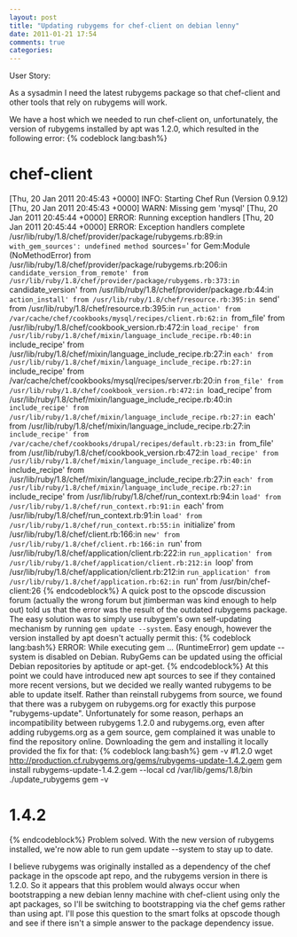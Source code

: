 ```yaml
---
layout: post
title: "Updating rubygems for chef-client on debian lenny"
date: 2011-01-21 17:54
comments: true
categories: 
---
```


User Story:


As a sysadmin
I need the latest rubygems package
so that chef-client and other tools that rely on rubygems will work.

We have a host which we needed to run chef-client on, unfortunately, the version of rubygems installed by apt was 1.2.0, which resulted in the following error:
{% codeblock lang:bash%}
# chef-client
[Thu, 20 Jan 2011 20:45:43 +0000] INFO: Starting Chef Run (Version 0.9.12)
[Thu, 20 Jan 2011 20:45:43 +0000] WARN: Missing gem 'mysql'
[Thu, 20 Jan 2011 20:45:44 +0000] ERROR: Running exception handlers
[Thu, 20 Jan 2011 20:45:44 +0000] ERROR: Exception handlers complete
/usr/lib/ruby/1.8/chef/provider/package/rubygems.rb:89:in `with_gem_sources': undefined method `sources=' for Gem:Module (NoMethodError)
from /usr/lib/ruby/1.8/chef/provider/package/rubygems.rb:206:in `candidate_version_from_remote'
from /usr/lib/ruby/1.8/chef/provider/package/rubygems.rb:373:in `candidate_version'
from /usr/lib/ruby/1.8/chef/provider/package.rb:44:in `action_install'
from /usr/lib/ruby/1.8/chef/resource.rb:395:in `send'
from /usr/lib/ruby/1.8/chef/resource.rb:395:in `run_action'
from /var/cache/chef/cookbooks/mysql/recipes/client.rb:62:in `from_file'
from /usr/lib/ruby/1.8/chef/cookbook_version.rb:472:in `load_recipe'
from /usr/lib/ruby/1.8/chef/mixin/language_include_recipe.rb:40:in `include_recipe'
from /usr/lib/ruby/1.8/chef/mixin/language_include_recipe.rb:27:in `each'
from /usr/lib/ruby/1.8/chef/mixin/language_include_recipe.rb:27:in `include_recipe'
from /var/cache/chef/cookbooks/mysql/recipes/server.rb:20:in `from_file'
from /usr/lib/ruby/1.8/chef/cookbook_version.rb:472:in `load_recipe'
from /usr/lib/ruby/1.8/chef/mixin/language_include_recipe.rb:40:in `include_recipe'
from /usr/lib/ruby/1.8/chef/mixin/language_include_recipe.rb:27:in `each'
from /usr/lib/ruby/1.8/chef/mixin/language_include_recipe.rb:27:in `include_recipe'
from /var/cache/chef/cookbooks/drupal/recipes/default.rb:23:in `from_file'
from /usr/lib/ruby/1.8/chef/cookbook_version.rb:472:in `load_recipe'
from /usr/lib/ruby/1.8/chef/mixin/language_include_recipe.rb:40:in `include_recipe'
from /usr/lib/ruby/1.8/chef/mixin/language_include_recipe.rb:27:in `each'
from /usr/lib/ruby/1.8/chef/mixin/language_include_recipe.rb:27:in `include_recipe'
from /usr/lib/ruby/1.8/chef/run_context.rb:94:in `load'
from /usr/lib/ruby/1.8/chef/run_context.rb:91:in `each'
from /usr/lib/ruby/1.8/chef/run_context.rb:91:in `load'
from /usr/lib/ruby/1.8/chef/run_context.rb:55:in `initialize'
from /usr/lib/ruby/1.8/chef/client.rb:166:in `new'
from /usr/lib/ruby/1.8/chef/client.rb:166:in `run'
from /usr/lib/ruby/1.8/chef/application/client.rb:222:in `run_application'
from /usr/lib/ruby/1.8/chef/application/client.rb:212:in `loop'
from /usr/lib/ruby/1.8/chef/application/client.rb:212:in `run_application'
from /usr/lib/ruby/1.8/chef/application.rb:62:in `run'
from /usr/bin/chef-client:26
{% endcodeblock%}
A quick post to the opscode discussion forum (actually the wrong forum but jtimberman was kind enough to help out) told us that the error was the result of the outdated rubygems package. The easy solution was to simply use rubygem's own self-updating mechanism by running `gem update --system`. Easy enough, however the version installed by apt doesn't actually permit this:
{% codeblock lang:bash%}
ERROR:  While executing gem ... (RuntimeError)
    gem update --system is disabled on Debian. RubyGems can be updated using the official Debian repositories by aptitude or apt-get.
{% endcodeblock%}
At this point we could have introduced new apt sources to see if they contained more recent versions, but we decided we really wanted rubygems to be able to update itself. Rather than reinstall rubygems from source, we found that there was a rubygem on rubygems.org for exactly this purpose "rubygems-update". Unfortunately for some reason, perhaps an incompatibility between rubygems 1.2.0 and rubygems.org, even after adding rubygems.org as a gem source, gem complained it was unable to find the repository online. Downloading the gem and installing it locally provided the fix for that:
{% codeblock lang:bash%}
gem -v
#1.2.0
wget http://production.cf.rubygems.org/gems/rubygems-update-1.4.2.gem
gem install rubygems-update-1.4.2.gem --local
cd /var/lib/gems/1.8/bin
./update_rubygems 
gem -v
# 1.4.2
{% endcodeblock%}
Problem solved. With the new version of rubygems installed, we're now able to run gem update --system to stay up to date.

I believe rubygems was originally installed as a dependency of the chef package in the opscode apt repo, and the rubygems version in there is 1.2.0. So it appears that this problem would always occur when bootstrapping a new debian lenny machine with chef-client using only the apt packages, so I'll be switching to bootstrapping via the chef gems rather than using apt. I'll pose this question to the smart folks at opscode though and see if there isn't a simple answer to the package dependency issue.